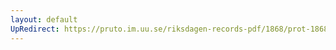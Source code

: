 ```yaml
---
layout: default
UpRedirect: https://pruto.im.uu.se/riksdagen-records-pdf/1868/prot-1868--fk--511/prot-1868--fk--511_024.pdf
---
```

